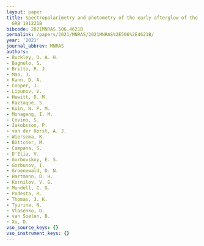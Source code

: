 ```yaml
---
layout: paper
title: Spectropolarimetry and photometry of the early afterglow of the gamma-ray burst
  GRB 191221B
bibcode: 2021MNRAS.506.4621B
permalink: /papers/2021/MNRAS/2021MNRAS%2E506%2E4621B/
year: '2021'
journal_abbrev: MNRAS
authors:
- Buckley, D. A. H.
- Bagnulo, S.
- Britto, R. J.
- Mao, J.
- Kann, D. A.
- Cooper, J.
- Lipunov, V.
- Hewitt, D. M.
- Razzaque, S.
- Kuin, N. P. M.
- Monageng, I. M.
- Covino, S.
- Jakobsson, P.
- van der Horst, A. J.
- Wiersema, K.
- Böttcher, M.
- Campana, S.
- D'Elia, V.
- Gorbovskoy, E. S.
- Gorbunov, I.
- Groenewald, D. N.
- Hartmann, D. H.
- Kornilov, V. G.
- Mundell, C. G.
- Podesta, R.
- Thomas, J. K.
- Tyurina, N.
- Vlasenko, D.
- van Soelen, B.
- Xu, D.
vso_source_keys: {}
vso_instrument_keys: {}
---
```

